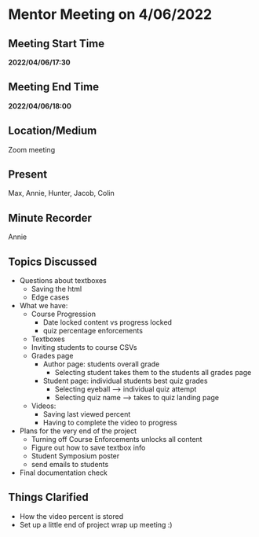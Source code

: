 # Mentor Meeting on 4/06/2022

## Meeting Start Time

**2022/04/06/17:30**

## Meeting End Time

**2022/04/06/18:00**

## Location/Medium

Zoom meeting

## Present
Max, Annie, Hunter, Jacob, Colin

## Minute Recorder
Annie

## Topics Discussed
- Questions about textboxes
  - Saving the html
  - Edge cases
- What we have: 
  - Course Progression
    - Date locked content vs progress locked
    - quiz percentage enforcements
  - Textboxes
  - Inviting students to course CSVs
  - Grades page
    - Author page: students overall grade 
      - Selecting student takes them to the students all grades page
    - Student page: individual students best quiz grades
      - Selecting eyeball --> individual quiz attempt
      - Selecting quiz name --> takes to quiz landing page
  - Videos:
    - Saving last viewed percent
    - Having to complete the video to progress
- Plans for the very end of the project
  - Turning off Course Enforcements unlocks all content
  - Figure out how to save textbox info
  - Student Symposium poster
  - send emails to students
- Final documentation check

## Things Clarified
- How the video percent is stored
- Set up a little end of project wrap up meeting :)

